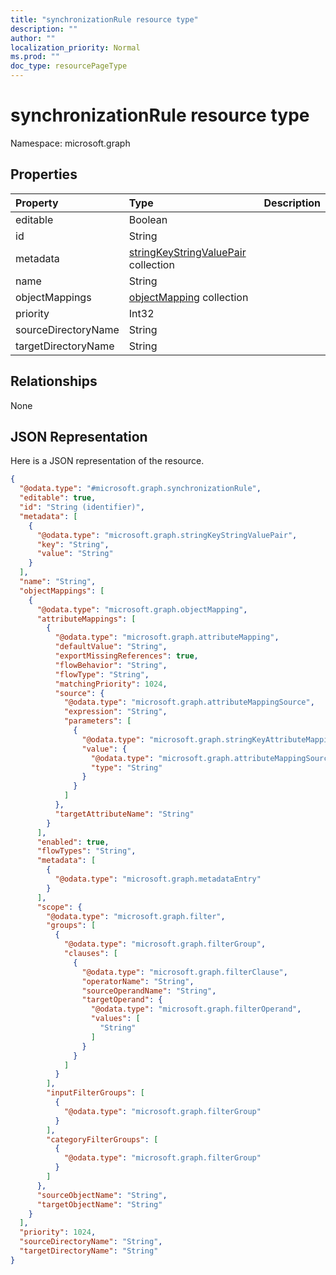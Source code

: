 ```yaml
---
title: "synchronizationRule resource type"
description: ""
author: ""
localization_priority: Normal
ms.prod: ""
doc_type: resourcePageType
---
```


# synchronizationRule resource type


Namespace: microsoft.graph



## Properties
|Property|Type|Description|
|:---|:---|:---|
|editable|Boolean||
|id|String||
|metadata|[stringKeyStringValuePair](../resources/stringkeystringvaluepair.md) collection||
|name|String||
|objectMappings|[objectMapping](../resources/objectmapping.md) collection||
|priority|Int32||
|sourceDirectoryName|String||
|targetDirectoryName|String||

## Relationships
None

## JSON Representation
Here is a JSON representation of the resource.
<!-- {
  "blockType": "resource",
  "@odata.type": "microsoft.graph.synchronizationRule"
}
-->
``` json
{
  "@odata.type": "#microsoft.graph.synchronizationRule",
  "editable": true,
  "id": "String (identifier)",
  "metadata": [
    {
      "@odata.type": "microsoft.graph.stringKeyStringValuePair",
      "key": "String",
      "value": "String"
    }
  ],
  "name": "String",
  "objectMappings": [
    {
      "@odata.type": "microsoft.graph.objectMapping",
      "attributeMappings": [
        {
          "@odata.type": "microsoft.graph.attributeMapping",
          "defaultValue": "String",
          "exportMissingReferences": true,
          "flowBehavior": "String",
          "flowType": "String",
          "matchingPriority": 1024,
          "source": {
            "@odata.type": "microsoft.graph.attributeMappingSource",
            "expression": "String",
            "parameters": [
              {
                "@odata.type": "microsoft.graph.stringKeyAttributeMappingSourceValuePair",
                "value": {
                  "@odata.type": "microsoft.graph.attributeMappingSource",
                  "type": "String"
                }
              }
            ]
          },
          "targetAttributeName": "String"
        }
      ],
      "enabled": true,
      "flowTypes": "String",
      "metadata": [
        {
          "@odata.type": "microsoft.graph.metadataEntry"
        }
      ],
      "scope": {
        "@odata.type": "microsoft.graph.filter",
        "groups": [
          {
            "@odata.type": "microsoft.graph.filterGroup",
            "clauses": [
              {
                "@odata.type": "microsoft.graph.filterClause",
                "operatorName": "String",
                "sourceOperandName": "String",
                "targetOperand": {
                  "@odata.type": "microsoft.graph.filterOperand",
                  "values": [
                    "String"
                  ]
                }
              }
            ]
          }
        ],
        "inputFilterGroups": [
          {
            "@odata.type": "microsoft.graph.filterGroup"
          }
        ],
        "categoryFilterGroups": [
          {
            "@odata.type": "microsoft.graph.filterGroup"
          }
        ]
      },
      "sourceObjectName": "String",
      "targetObjectName": "String"
    }
  ],
  "priority": 1024,
  "sourceDirectoryName": "String",
  "targetDirectoryName": "String"
}
```

